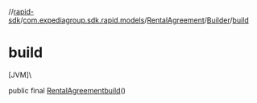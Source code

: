 //[rapid-sdk](../../../../index.md)/[com.expediagroup.sdk.rapid.models](../../index.md)/[RentalAgreement](../index.md)/[Builder](index.md)/[build](build.md)

# build

[JVM]\

public final [RentalAgreement](../index.md)[build](build.md)()
